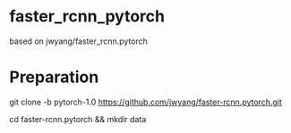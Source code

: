 # faster_rcnn_pytorch
based on jwyang/faster_rcnn.pytorch
# Preparation

git clone -b pytorch-1.0 https://github.com/jwyang/faster-rcnn.pytorch.git

cd faster-rcnn.pytorch && mkdir data

 
